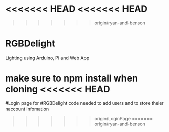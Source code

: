 <<<<<<< HEAD
<<<<<<< HEAD
=======
>>>>>>> origin/ryan-and-benson
# RGBDelight
Lighting using Arduino, Pi and Web App

make sure to npm install when cloning
<<<<<<< HEAD
=======
#Login page for #RGBDelight
code needed to add users and to store theier naccount infomation

>>>>>>> origin/LoginPage
=======
>>>>>>> origin/ryan-and-benson
